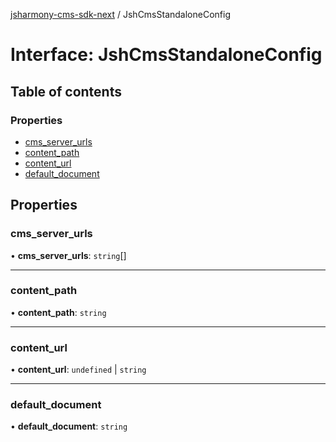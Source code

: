 [jsharmony-cms-sdk-next](../README.md) / JshCmsStandaloneConfig

# Interface: JshCmsStandaloneConfig

## Table of contents

### Properties

- [cms\_server\_urls](JshCmsStandaloneConfig.md#cms_server_urls)
- [content\_path](JshCmsStandaloneConfig.md#content_path)
- [content\_url](JshCmsStandaloneConfig.md#content_url)
- [default\_document](JshCmsStandaloneConfig.md#default_document)

## Properties

### cms\_server\_urls

• **cms\_server\_urls**: `string`[]

___

### content\_path

• **content\_path**: `string`

___

### content\_url

• **content\_url**: `undefined` \| `string`

___

### default\_document

• **default\_document**: `string`
